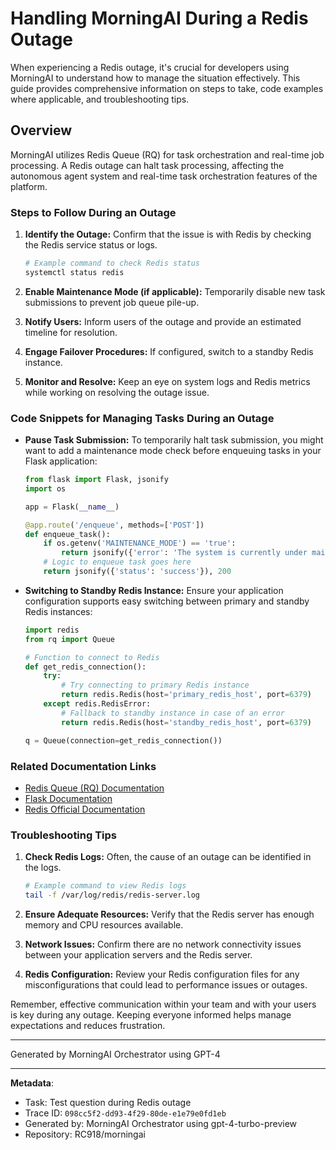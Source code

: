 # Handling MorningAI During a Redis Outage

When experiencing a Redis outage, it's crucial for developers using MorningAI to understand how to manage the situation effectively. This guide provides comprehensive information on steps to take, code examples where applicable, and troubleshooting tips.

## Overview

MorningAI utilizes Redis Queue (RQ) for task orchestration and real-time job processing. A Redis outage can halt task processing, affecting the autonomous agent system and real-time task orchestration features of the platform.

### Steps to Follow During an Outage

1. **Identify the Outage:** Confirm that the issue is with Redis by checking the Redis service status or logs.
   
   ```bash
   # Example command to check Redis status
   systemctl status redis
   ```

2. **Enable Maintenance Mode (if applicable):** Temporarily disable new task submissions to prevent job queue pile-up.

3. **Notify Users:** Inform users of the outage and provide an estimated timeline for resolution.

4. **Engage Failover Procedures:** If configured, switch to a standby Redis instance.

5. **Monitor and Resolve:** Keep an eye on system logs and Redis metrics while working on resolving the outage issue.

### Code Snippets for Managing Tasks During an Outage

- **Pause Task Submission:**
  To temporarily halt task submission, you might want to add a maintenance mode check before enqueuing tasks in your Flask application:

  ```python
  from flask import Flask, jsonify
  import os

  app = Flask(__name__)

  @app.route('/enqueue', methods=['POST'])
  def enqueue_task():
      if os.getenv('MAINTENANCE_MODE') == 'true':
          return jsonify({'error': 'The system is currently under maintenance.'}), 503
      # Logic to enqueue task goes here
      return jsonify({'status': 'success'}), 200
  ```

- **Switching to Standby Redis Instance:**
  Ensure your application configuration supports easy switching between primary and standby Redis instances:

  ```python
  import redis
  from rq import Queue

  # Function to connect to Redis
  def get_redis_connection():
      try:
          # Try connecting to primary Redis instance
          return redis.Redis(host='primary_redis_host', port=6379)
      except redis.RedisError:
          # Fallback to standby instance in case of an error
          return redis.Redis(host='standby_redis_host', port=6379)

  q = Queue(connection=get_redis_connection())
  ```

### Related Documentation Links

- [Redis Queue (RQ) Documentation](https://python-rq.org/docs/)
- [Flask Documentation](https://flask.palletsprojects.com/en/2.0.x/)
- [Redis Official Documentation](https://redis.io/documentation)

### Troubleshooting Tips

1. **Check Redis Logs:** Often, the cause of an outage can be identified in the logs.
   
   ```bash
   # Example command to view Redis logs
   tail -f /var/log/redis/redis-server.log
   ```

2. **Ensure Adequate Resources:** Verify that the Redis server has enough memory and CPU resources available.

3. **Network Issues:** Confirm there are no network connectivity issues between your application servers and the Redis server.

4. **Redis Configuration:** Review your Redis configuration files for any misconfigurations that could lead to performance issues or outages.

Remember, effective communication within your team and with your users is key during any outage. Keeping everyone informed helps manage expectations and reduces frustration.

---
Generated by MorningAI Orchestrator using GPT-4

---

**Metadata**:
- Task: Test question during Redis outage
- Trace ID: `098cc5f2-dd93-4f29-80de-e1e79e0fd1eb`
- Generated by: MorningAI Orchestrator using gpt-4-turbo-preview
- Repository: RC918/morningai
